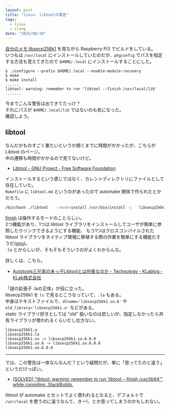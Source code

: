 ```yaml
---
layout: post
title: "linux: libtoolの警告"
tags:
  - linux
  - clang
date: "2025/08/30"
---
```


[自分のメモ libsecp256k1](https://blog.hirokuma.work/bitcoin/library/clang.html#libsecp256k1) を見ながら Raspberry Pi3 でビルドをしている。  
いつもは `/usr/local` にインストールしていたのだが、`pkgconfig` でパスを指定する方法も覚えてきたので `$HOME/.local` にインストールすることにした。

```shell
$ ./configure --prefix $HOME/.local --enable-module-recovery
$ make
$ make install
......
libtool: warning: remember to run 'libtool --finish /usr/local/lib'
.......
```

今までこんな警告は出てきてたっけ？  
それにパスが `$HOME/.local/lib` ではないのも気になった。  
確認しよう。

## libtool

なんだかものすごく重たいというか開くまでに時間がかかったが、こちらが Libtool のページ。  
中の遷移も時間がかかるので見てないけど。

* [Libtool - GNU Project - Free Software Foundation](https://www.gnu.org/software/libtool/)

インストールするという感じではなく、カレントディレクトリにファイルとして存在していた。  
`Makefile` に `libtool.m4` というのがあったので automake 関係で作られたとかだろう。

```bash
/bin/bash ./libtool   --mode=install /usr/bin/install -c   libsecp256k1.la '/home/xxx/.local/lib'
```

[finish](https://manpages.ubuntu.com/manpages/bionic/ja/man1/libtool.1.html) は操作するモードのことらしい。  
2つ機能があり、1つは libtool ライブラリをインストールしてユーザが簡単に参照したりリンクできるようにする機能、
もう1つはクロスコンパイルされた libtool ライブラリをネイティブ環境に移植する際の作業を簡単にする機能だそうだ([gnu](https://www.gnu.org/software/libtool/manual/html_node/Finish-mode.html))。  
`.la` とからしいが、そもそもそういうのがよくわからんな。

詳しくは、こちら。

* [Autotools三兄弟の末っ子Libtoolとは何者なのか - Technology - KLablog - KLab株式会社](https://www.klab.com/jp/blog/tech/2015/1047107113.html)

「謎の拡張子 .laの正体」が役に立った。  
libsecp256k1 を `ls` で見るとこうなっていて、`.la` もある。  
中身はテキストファイルで、`dlname='libsecp256k1.so.6'` や `old_library='libsecp256k1.a'` などがある。  
static ライブラリ好きとしては "old" 扱いなのは悲しいが、指定しなかったら共有ライブラリが使われるくらいだし仕方ない。

```
libsecp256k1.a
libsecp256k1.la
libsecp256k1.so -> libsecp256k1.so.6.0.0
libsecp256k1.so.6 -> libsecp256k1.so.6.0.0
libsecp256k1.so.6.0.0
```

----

では、この警告は一体なんなんだ？という疑問だが、単に「思ってたのと違う」というだけっぽい。

* [\[SOLVED\] "libtool: warning: remember to run 'libtool --finish /usr/lib64'" while compiling .SlackBuilds.](https://www.linuxquestions.org/questions/slackware-14/libtool-warning-remember-to-run-%27libtool-finish-usr-lib64%27-while-compiling-slackbuilds-4175593774/)

libtool が automake とセットでよく使われるとなると、デフォルトで `/usr/local` を使うのに違うなんて、きー!、とか思ってしまうのかもしれない。

